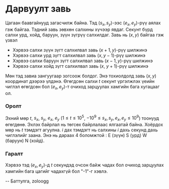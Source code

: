 Дарвуулт завь
=============

Цагаан баавгайнууд загасчилж байна. Тэд ($s_x, s_y$)-ээс ($e_x, e_y$)-рүү аялах гэж байгаа. Тэдний завь зөвхөн салхины хүчээр явдаг. Секунт бүрд салхи урд, хойд, баруун, зүүн зүгрүү салхилдаг. Завь нь ($x, y$) байгаа гэж үзвэл

 - Хэрвээ салхи зүүн зүгт салхилвал завь ($x+1, y$)-рүү шилжинэ
 - Хэрвээ салхи урд зүгт салхилвал завь ($x, y-1$)-рүү шилжинэ
 - Хэрвээ салхи баруун зүгт салхилвал завь ($x-1, y$)-рүү шилжинэ
 - Хэрвээ салхи хойд зүгт салхилвал завь ($x$, $y+1$)-рүү шилжинэ

Мөн тэд завиа зангуугаар зогсоож болдог. Энэ тохиолдолд завь ($x, y$) координат дээрээ үлдэнэ. Өгөгдсөн салхи $t$ секунт үргэлжлэх үеийн чиглэл өгөгдсөн бол ($e_x, e_y$)-т очиход зарцуулах хамгийн бага хугацааг ол.

### Оролт
Эхний мөр $t$, $s_x$, $s_y$, $e_x$, $e_y$ ($1 ≤ t ≤10^5$, $-10^9 ≤ s_x, s_y, e_x, e_y ≤ 10^9$) тоонууд өгөгдөнө. Эхлэх байрлал нь төгсөх байрлалаас ялгаатай байна.
Хоёрдох мөр нь $t$ тэмдэгт агуулна. $i$ дах тэмдэгт нь салхины $i$ дахь секунд дахь чиглэлийг заана. Энэ нь дараах 4 боломжтой : E (зүүн) S (урд) W (баруун) N (хойд).

### Гаралт
Хэрвээ тэд ($e_x, e_y$)-д  $t$ секундэд очсон байж чадах бол очиход зарцуулах хамгийн бага цагийг чадахгүй бол "-1"-г хэвлэ.

-- Баттулга, zoloogg
